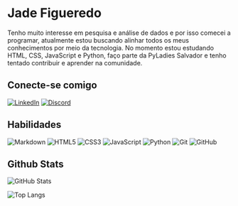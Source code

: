 # Jade Figueredo
Tenho muito interesse em pesquisa e análise de dados e por isso comecei a programar, atualmente estou buscando alinhar todos os meus conhecimentos por meio da tecnologia.
No momento estou estudando HTML, CSS, JavaScript e Python, faço parte da PyLadies Salvador e tenho tentado contribuir e aprender na comunidade.
## Conecte-se comigo
[![LinkedIn](https://img.shields.io/badge/-LinkedIn-E6E6FA?style=for-the-badge&logo=linkedin&logoColor=30A3DC)](https://www.linkedin.com/in/jadefigueredo/)
[![Discord](https://img.shields.io/badge/Discord-E6E6FA?style=for-the-badge&logo=discord)](https://www.discord.com/in/jadefigueredo/)

## Habilidades
![Markdown](https://img.shields.io/badge/Markdown-E6E6FA?style=for-the-badge&logo=markdown)
![HTML5](https://img.shields.io/badge/HTML5-E6E6FA?style=for-the-badge&logo=html5)
![CSS3](https://img.shields.io/badge/CSS3-E6E6FA?style=for-the-badge&logo=css3&logoColor=264CE4)
![JavaScript](https://img.shields.io/badge/JavaScript-E6E6FA?style=for-the-badge&logo=javascript)
![Python](https://img.shields.io/badge/Python-E6E6FA?style=for-the-badge&logo=python)
![Git](https://img.shields.io/badge/Git-E6E6FA?style=for-the-badge&logo=git)
![GitHub](https://img.shields.io/badge/GitHub-E6E6FA?style=for-the-badge&logo=github)



## Github Stats

![GitHub Stats](https://github-readme-stats.vercel.app/api?username=jadefigueredo&theme=transparent&bg_color=E6E6FA&border_color=30A3DC&show_icons=true&icon_color=30A3DC&title_color=E94D5F&text_color=000)

![Top Langs](https://github-readme-stats-git-masterrstaa-rickstaa.vercel.app/api/top-langs/?username=jadefigueredo&bg_color=E6E6FA&border_color=30A3DC&title_color=E94D5F&text_color=000)


